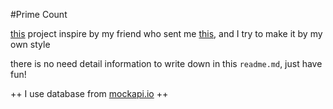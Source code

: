 #Prime Count

[this](https://colorcreate.github.io/primeCount/) project inspire by my friend who sent me [this](https://youtu.be/8UqCyepX3AI), and I try to make it by my own style

there is no need detail information to write down in this `readme.md`, just have fun!

++ I use database from [mockapi.io](mockapi.io) ++